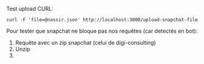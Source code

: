 Test upload CURL:

`curl -F 'file=@nassir.json' http://localhost:3000/upload-snapchat-file`



Pour tester que snapchat ne bloque pas nos requêtes (car detectés en bot):
1. Requête avec un zip snapchat (celui de digi-consulting)
2. Unzip
3. 